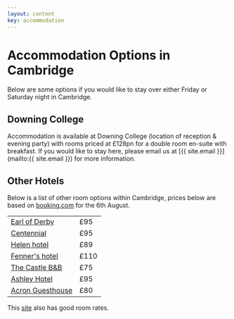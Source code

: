 ```yaml
---
layout: content
key: accommodation
---
```

# Accommodation Options in Cambridge

Below are some options if you would like to stay over either Friday or Saturday night in Cambridge.

## Downing College

Accommodation is available at Downing College (location of reception & evening party) with rooms priced at £128pn for a double room en-suite with breakfast.
If you would like to stay here, please email us at [{{ site.email }}](mailto:{{ site.email }}) for more information.

## Other Hotels

Below is a list of other room options within Cambridge, prices below are based on [booking.com](https://booking.com) for the 6th August.

<div class="row">
    <div class="col-xs-12 col-md-6 col-md-offset-3">
        <table class="table table-bordered table-responsive, table-hover">
          <tr>
            <td><a href="http://www.booking.com/hotel/gb/the-earl-of-derby.en-gb.html?checkin=2016-08-06;checkout=2016-08-07;group_adults=2">Earl of Derby</a></td>
            <td>£95</td>
          </tr>
          <tr>
            <td><a href="http://www.booking.com/hotel/gb/centennial.en-gb.html?checkin=2016-08-06;checkout=2016-08-07;group_adults=2">Centennial</a></td>
            <td>£95</td>
          </tr>
          <tr>
            <td><a href="http://www.booking.com/hotel/gb/helen.en-gb.html?checkin=2016-08-06;checkout=2016-08-07;group_adults=2">Helen hotel</a></td>
            <td>£89</td>
          </tr>
          <tr>
            <td><a href="http://www.booking.com/hotel/gb/fenners.en-gb.html?checkin=2016-08-06;checkout=2016-08-07;group_adults=2">Fenner's hotel</a></td>
            <td>£110</td>
          </tr>
          <tr>
            <td><a href="http://www.booking.com/hotel/gb/the-castle-cambridge.en-gb.html?checkin=2016-08-06;checkout=2016-08-07;group_adults=2">The Castle B&amp;B</a></td>
            <td>£75</td>
          </tr>
          <tr>
            <td><a href="http://www.booking.com/hotel/gb/ashley-cambridge.en-gb.html?checkin=2016-08-06;checkout=2016-08-07;group_adults=2">Ashley Hotel</a></td>
            <td>£95</td>
          </tr>
          <tr>
            <td><a href="http://www.booking.com/hotel/gb/acornguesthouse.en-gb.html?checkin=2016-08-06;checkout=2016-08-07;group_adults=2">Acron Guesthouse</a></td>
            <td>£80</td>
          </tr>
        </table>
    </div>
</div>


This [site](http://www.universityrooms.com/en/city/cambridge/book/rooms/local) also has good room rates.


<!-- Add map... -->
